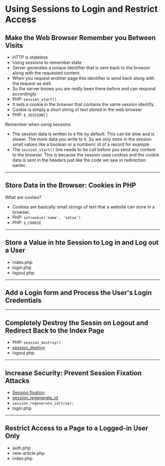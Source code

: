 # Using Sessions to Login and Restrict Access

## Make the Web Browser Remember you Between Visits

- HTTP is stateless
- Using sessions to remember state
- Server generates a unique identifier that is sent back to the browser along with the requested content.
- When you request another page this identifier is send back along with the request as well.
- So the server knows you are really been there before and can respond accordingly.
- PHP:  `session_start()`
- It sets a cookie in the browser that contains the same session identify.
- Cookie is simply a short string of text stored in the web browser
- PHP: `$_SESSION[]`

Remember when using sessions

- The session data is written to a file by default. This can be slow and is slower. The more data you write to it. So we only store in the session small values like a boolean or a numberic id of a record for example
- The `session_start()` line needs to be call before you send any content to the browser. This is because the session uses cookies and the cookie data is sent in the headers just like the code we saw in redirection earlier.
  
---

## Store Data in the Browser: Cookies in PHP

What are coolies?

- Cookies are basically small strings of text that a website can store in a browser.
- PHP: `setcookie('name', 'value')`
- PHP: `$_COOKIE`

---

## Store a Value in hte Session to Log in and Log out a User

- index.php
- login.php
- logout.php

---

## Add a Login form and Process the User's Login Credentials

---

## Completely Destroy the Sessin on Logout and Redirect Back to the Index Page

- PHP: `session_destroy()`
- [session_destroy](https://www.php.net/manual/en/function.session-destroy.php)
- logout.php

---

## Increase Security: Prevent Session Fixation Attacks

- [Session fixation](https://owasp.org/www-community/attacks/Session_fixation)
- [session_regenerate_id](https://www.php.net/manual/en/function.session-regenerate-id.php)
- `session_regenerate_id(true);`
- login.php

---

## Restrict Access to a Page to a Logged-in User Only

- auth.php
- new-article.php
- index.php
